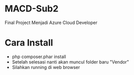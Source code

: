 # MACD-Sub2
Final Project Menjadi Azure Cloud Developer


# Cara Install
- php composer.phar install
- Setelah selesasi nanti akan muncul folder baru "Vendor"
- Silahkan running di web browser

